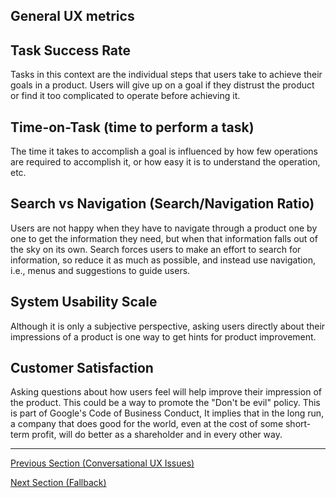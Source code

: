 ## General UX metrics

## Task Success Rate

Tasks in this context are the individual steps that users take to achieve their goals in a product.
Users will give up on a goal if they distrust the product or find it too complicated to operate before achieving it.

## Time-on-Task (time to perform a task)

The time it takes to accomplish a goal is influenced by how few operations are required to accomplish it, or how easy it is to understand the operation, etc.

## Search vs Navigation (Search/Navigation Ratio)

Users are not happy when they have to navigate through a product one by one to get the information they need, but when that information falls out of the sky on its own.
Search forces users to make an effort to search for information, so reduce it as much as possible, and instead use navigation, i.e., menus and suggestions to guide users.

## System Usability Scale

Although it is only a subjective perspective, asking users directly about their impressions of a product is one way to get hints for product improvement.

## Customer Satisfaction

Asking questions about how users feel will help improve their impression of the product.
This could be a way to promote the "Don't be evil" policy. This is part of Google's Code of Business Conduct,
It implies that in the long run, a company that does good for the world, even at the cost of some short-term profit, will do better as a shareholder and in every other way.

---

[Previous Section (Conversational UX Issues)](/guides/issues.md)

[Next Section (Fallback) ](/guides/fallback.md)
